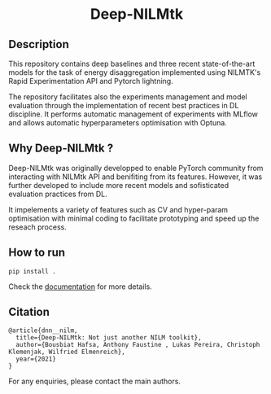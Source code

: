 

<div align="center">    
 
# Deep-NILMtk 




<!--  
Conference   
-->   
</div>
 
## Description   

This repository contains deep baselines and three recent state-of-the-art models for the task of energy disaggregation implemented using NILMTK's Rapid Experimentation API and Pytorch lightning. 

The repository facilitates also the experiments management and model evaluation through the implementation of recent best practices in DL discipline. It performs automatic management of experiments with MLflow and allows automatic hyperparameters optimisation with Optuna.

## Why Deep-NILMtk  ?

Deep-NILMtk was originally developped to enable PyTorch community from interacting with NILMtk API and benifiting from its features. However, it was further developed to include more recent models and sofisticated evaluation practices from DL. 

It impelements a variety of features such as CV and hyper-param optimisation with minimal coding  to facilitate prototyping and speed up the reseach process.


## How to run   

```
pip install .
```

Check the [documentation](https://bhafsa.github.io/deep-nilmtk-v1/) for more details.


## Citation   
```
@article{dnn__nilm,
  title={Deep-NILMtk: Not just another NILM toolkit},
  author={Bousbiat Hafsa, Anthony Faustine , Lukas Pereira, Christoph Klemenjak, Wilfried Elmenreich},
  year={2021}
}
```  

For any enquiries, please contact the main authors.






